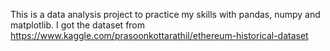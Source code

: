 This is a data analysis project to practice my skills with pandas, numpy and matplotlib. 
I got the dataset from https://www.kaggle.com/prasoonkottarathil/ethereum-historical-dataset

